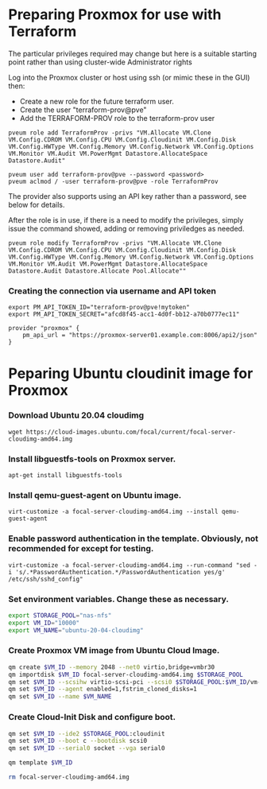 # Preparing Proxmox for use with Terraform
The particular privileges required may change but here is a suitable starting point rather than using cluster-wide Administrator rights

Log into the Proxmox cluster or host using ssh (or mimic these in the GUI) then:

* Create a new role for the future terraform user.
* Create the user "terraform-prov@pve"
* Add the TERRAFORM-PROV role to the terraform-prov user
~~~
pveum role add TerraformProv -privs "VM.Allocate VM.Clone VM.Config.CDROM VM.Config.CPU VM.Config.Cloudinit VM.Config.Disk VM.Config.HWType VM.Config.Memory VM.Config.Network VM.Config.Options VM.Monitor VM.Audit VM.PowerMgmt Datastore.AllocateSpace Datastore.Audit"

pveum user add terraform-prov@pve --password <password>
pveum aclmod / -user terraform-prov@pve -role TerraformProv
~~~
The provider also supports using an API key rather than a password, see below for details.

After the role is in use, if there is a need to modify the privileges, simply issue the command showed, adding or removing priviledges as needed.
~~~
pveum role modify TerraformProv -privs "VM.Allocate VM.Clone VM.Config.CDROM VM.Config.CPU VM.Config.Cloudinit VM.Config.Disk VM.Config.HWType VM.Config.Memory VM.Config.Network VM.Config.Options VM.Monitor VM.Audit VM.PowerMgmt Datastore.AllocateSpace Datastore.Audit Datastore.Allocate Pool.Allocate""
~~~
### Creating the connection via username and API token
~~~
export PM_API_TOKEN_ID="terraform-prov@pve!mytoken"
export PM_API_TOKEN_SECRET="afcd8f45-acc1-4d0f-bb12-a70b0777ec11"
~~~
~~~
provider "proxmox" {
    pm_api_url = "https://proxmox-server01.example.com:8006/api2/json"
}
~~~
# Peparing Ubuntu cloudinit image for Proxmox

### Download Ubuntu 20.04 cloudimg
`wget https://cloud-images.ubuntu.com/focal/current/focal-server-cloudimg-amd64.img`

### Install libguestfs-tools on Proxmox server.
`apt-get install libguestfs-tools`

### Install qemu-guest-agent on Ubuntu image.
`virt-customize -a focal-server-cloudimg-amd64.img --install qemu-guest-agent`

### Enable password authentication in the template. Obviously, not recommended for except for testing.
`virt-customize -a focal-server-cloudimg-amd64.img --run-command "sed -i 's/.*PasswordAuthentication.*/PasswordAuthentication yes/g' /etc/ssh/sshd_config"`

### Set environment variables. Change these as necessary.
```sh
export STORAGE_POOL="nas-nfs"
export VM_ID="10000"
export VM_NAME="ubuntu-20-04-cloudimg"
```

### Create Proxmox VM image from Ubuntu Cloud Image.
```sh
qm create $VM_ID --memory 2048 --net0 virtio,bridge=vmbr30
qm importdisk $VM_ID focal-server-cloudimg-amd64.img $STORAGE_POOL
qm set $VM_ID --scsihw virtio-scsi-pci --scsi0 $STORAGE_POOL:$VM_ID/vm-$VM_ID-disk-0.raw
qm set $VM_ID --agent enabled=1,fstrim_cloned_disks=1
qm set $VM_ID --name $VM_NAME
```

### Create Cloud-Init Disk and configure boot.
```sh
qm set $VM_ID --ide2 $STORAGE_POOL:cloudinit
qm set $VM_ID --boot c --bootdisk scsi0
qm set $VM_ID --serial0 socket --vga serial0

qm template $VM_ID

rm focal-server-cloudimg-amd64.img
```
